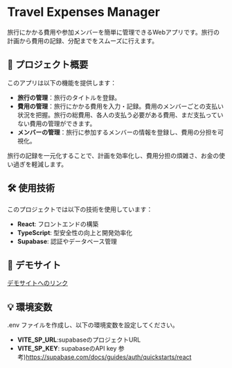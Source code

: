 # Travel Expenses Manager

旅行にかかる費用や参加メンバーを簡単に管理できるWebアプリです。旅行の計画から費用の記録、分配までをスムーズに行えます。

## 📝 プロジェクト概要

このアプリは以下の機能を提供します：
- **旅行の管理**：旅行のタイトルを登録。
- **費用の管理**：旅行にかかる費用を入力・記録。費用のメンバーごとの支払い状況を把握。旅行の総費用、各人の支払う必要がある費用、まだ支払っていない費用の管理ができます。
- **メンバーの管理**：旅行に参加するメンバーの情報を登録し、費用の分担を可視化。

旅行の記録を一元化することで、計画を効率化し、費用分担の煩雑さ、お金の使い過ぎを軽減します。

## 🛠 使用技術

このプロジェクトでは以下の技術を使用しています：
- **React**: フロントエンドの構築
- **TypeScript**: 型安全性の向上と開発効率化
- **Supabase**: 認証やデータベース管理

## 🚀 デモサイト

[デモサイトへのリンク](https://tom9995.github.io/travel-price/)

## 💡 環境変数
.env ファイルを作成し、以下の環境変数を設定してください。
- **VITE_SP_URL**:supabaseのプロジェクトURL
- **VITE_SP_KEY**: supabaseのAPI key
参考)https://supabase.com/docs/guides/auth/quickstarts/react
